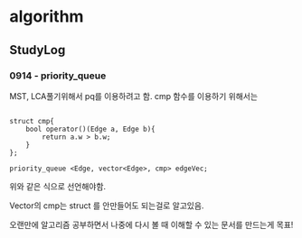 # algorithm

## StudyLog

### 0914 - priority_queue

MST, LCA풀기위해서 pq를 이용하려고 함.
cmp 함수를 이용하기 위해서는 

```

struct cmp{
	bool operator()(Edge a, Edge b){
		return a.w > b.w;
	}
};

priority_queue <Edge, vector<Edge>, cmp> edgeVec;

```

위와 같은 식으로 선언해야함.

Vector의 cmp는 struct 를 안만들어도 되는걸로 알고있음.

오랜만에 알고리즘 공부하면서 나중에 다시 볼 때 이해할 수 있는 문서를 만드는게 목표!


